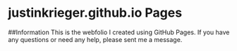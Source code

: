 # justinkrieger.github.io Pages
##Information
This is the webfolio I created using GitHub Pages. If you have any questions or need any help, please sent me a message.

